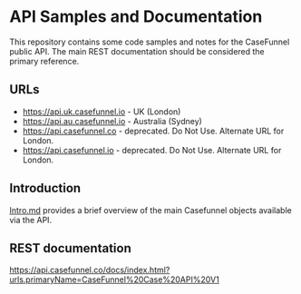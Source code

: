 # API Samples and Documentation

This repository contains some code samples and notes for the CaseFunnel public API. The main REST documentation should be considered the primary reference.

## URLs

- <https://api.uk.casefunnel.io> - UK (London)
- <https://api.au.casefunnel.io> - Australia (Sydney)
- <https://api.casefunnel.co> - deprecated.  Do Not Use.  Alternate URL for London.
- <https://api.casefunnel.io> - deprecated.  Do Not Use.  Alternate URL for London.

## Introduction

[Intro.md](Intro.md) provides a brief overview of the main Casefunnel objects available via the API.

## REST documentation

https://api.casefunnel.co/docs/index.html?urls.primaryName=CaseFunnel%20Case%20API%20V1


